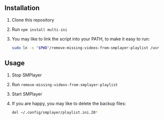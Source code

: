 ## Installation

1. Clone this repository

2. Run `npm install multi-ini`

3. You may like to link the script into your PATH, to make it easy to run:

   ```bash
   sudo ln -s "$PWD"/remove-missing-videos-from-smplayer-playlist /usr/bin/
   ```

## Usage

1. Stop SMPlayer

2. Run `remove-missing-videos-from-smplayer-playlist`

3. Start SMPlayer

4. If you are happy, you may like to delete the backup files:

   ```bash
   del ~/.config/smplayer/playlist.ini.20*
   ```

